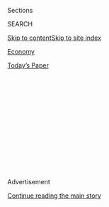 <div id="app">

<div>

<div>

<div>

<div class="NYTAppHideMasthead css-1q2w90k e1suatyy0">

<div class="section css-ui9rw0 e1suatyy2">

<div class="css-eph4ug er09x8g0">

<div class="css-6n7j50">

</div>

<span class="css-1dv1kvn">Sections</span>

<div class="css-10488qs">

<span class="css-1dv1kvn">SEARCH</span>

</div>

[Skip to content](#site-content)[Skip to site
index](#site-index)

</div>

<div id="masthead-section-label" class="css-1wr3we4 eaxe0e00">

[Economy](https://www.nytimes.com/section/business/economy)

</div>

<div class="css-10698na e1huz5gh0">

</div>

</div>

<div id="masthead-bar-one" class="section hasLinks css-15hmgas e1csuq9d3">

<div class="css-uqyvli e1csuq9d0">

</div>

<div class="css-1uqjmks e1csuq9d1">

</div>

<div class="css-9e9ivx">

[](https://myaccount.nytimes.com/auth/login?response_type=cookie&client_id=vi)

</div>

<div class="css-1bvtpon e1csuq9d2">

[Today’s
Paper](https://www.nytimes.com/section/todayspaper)

</div>

</div>

</div>

</div>

<div data-aria-hidden="false">

<div id="site-content" data-role="main">

<div>

<div class="css-1aor85t" style="opacity:0.000000001;z-index:-1;visibility:hidden">

<div class="css-1hqnpie">

<div class="css-epjblv">

<span class="css-17xtcya">[Economy](/section/business/economy)</span><span class="css-x15j1o">|</span><span class="css-fwqvlz">U.S.
and China Extend Talks, but Final Deal Remains
Elusive</span>

</div>

<div class="css-k008qs">

<div class="css-1iwv8en">

<span class="css-18z7m18"></span>

<div>

</div>

</div>

<span class="css-1n6z4y">https://nyti.ms/2GKGfun</span>

<div class="css-1705lsu">

<div class="css-4xjgmj">

<div class="css-4skfbu" data-role="toolbar" data-aria-label="Social Media Share buttons, Save button, and Comments Panel with current comment count" data-testid="share-tools">

  - 
  - 
  - 
  - 
    
    <div class="css-6n7j50">
    
    </div>

  - 

</div>

</div>

</div>

</div>

</div>

</div>

<div id="NYT_TOP_BANNER_REGION" class="css-13pd83m">

</div>

<div id="top-wrapper" class="css-1sy8kpn">

<div id="top-slug" class="css-l9onyx">

Advertisement

</div>

[Continue reading the main
story](#after-top)

<div class="ad top-wrapper" style="text-align:center;height:100%;display:block;min-height:250px">

<div id="top" class="place-ad" data-position="top" data-size-key="top">

</div>

</div>

<div id="after-top">

</div>

</div>

<div id="sponsor-wrapper" class="css-1hyfx7x">

<div id="sponsor-slug" class="css-19vbshk">

Supported by

</div>

[Continue reading the main
story](#after-sponsor)

<div id="sponsor" class="ad sponsor-wrapper" style="text-align:center;height:100%;display:block">

</div>

<div id="after-sponsor">

</div>

</div>

<div class="css-1vkm6nb ehdk2mb0">

# U.S. and China Extend Talks, but Final Deal Remains Elusive

</div>

<div class="css-79elbk" data-testid="photoviewer-wrapper">

<div class="css-z3e15g" data-testid="photoviewer-wrapper-hidden">

</div>

<div class="css-1a48zt4 ehw59r15" data-testid="photoviewer-children">

![<span class="css-16f3y1r e13ogyst0" data-aria-hidden="true">President
Trump met with his top advisers and a visiting Chinese delegation on
Friday in the Oval
Office.</span><span class="css-cnj6d5 e1z0qqy90" itemprop="copyrightHolder"><span class="css-1ly73wi e1tej78p0">Credit...</span><span><span>Sarah
Silbiger/The New York
Times</span></span></span>](https://static01.nyt.com/images/2019/02/23/business/23china-trade-print/merlin_151071009_c9ea9638-4596-4c39-b66d-d358d98a4737-articleLarge.jpg?quality=75&auto=webp&disable=upscale)

</div>

</div>

<div class="css-xt80pu e12qa4dv0">

<div class="css-18e8msd">

<div class="css-vp77d3 epjyd6m0">

<div class="css-1baulvz">

By [<span class="css-1baulvz" itemprop="name">Ana
Swanson</span>](https://www.nytimes.com/by/ana-swanson) and
[<span class="css-1baulvz last-byline" itemprop="name">Alan
Rappeport</span>](https://www.nytimes.com/by/alan-rappeport)

</div>

</div>

  - Feb. 22,
    2019

  - 
    
    <div class="css-4xjgmj">
    
    <div class="css-d8bdto" data-role="toolbar" data-aria-label="Social Media Share buttons, Save button, and Comments Panel with current comment count" data-testid="share-tools">
    
      - 
      - 
      - 
      - 
        
        <div class="css-6n7j50">
        
        </div>
    
      - 
    
    </div>
    
    </div>

</div>

<div class="css-tk9fsr">

[阅读简体中文版](https://cn.nytimes.com/business/20190225/china-usa-trade/ "Read in Simplified Chinese")[閱讀繁體中文版](https://cn.nytimes.com/business/20190225/china-usa-trade/zh-hant/ "Read in Traditional Chinese")

</div>

</div>

<div class="section meteredContent css-1r7ky0e" name="articleBody" itemprop="articleBody">

<div class="css-1fanzo5 StoryBodyCompanionColumn">

<div class="css-53u6y8">

WASHINGTON — President Trump said the United States and China were
moving closer toward a trade agreement and suggested that the fate of
Huawei, the Chinese telecom giant facing criminal charges along with its
chief financial officer, could be resolved as part of a final trade deal
with Beijing.

Ringed by his top advisers and a visiting Chinese delegation on Friday
in the Oval Office, Mr. Trump said talks would continue through the
weekend and that there was a “very, very good chance” of a deal with
China being reached. He said he expected to meet personally with
President Xi Jinping of China to “work out the final points,” most
likely in March at Mar-a-Lago, the [president’s
resort](https://www.nytimes.com/2017/02/18/us/mar-a-lago-trump-ethics-winter-white-house.html)
in Palm Beach, Fla.

The talks have been aimed at resolving the Trump administration’s
concerns about China’s trade barriers and its treatment of American
companies, including forcing firms to hand over valuable technology as a
condition of doing business there. But Mr. Trump again indicated that he
might intertwine a national security case with the trade talks, despite
concerns from his own law enforcement and intelligence officials about
doing so.

Asked by a reporter if criminal charges against Huawei — [which has been
accused by the Justice
Department](https://www.nytimes.com/2019/01/28/us/politics/meng-wanzhou-huawei-iran.html)
of stealing trade secrets — could be dropped as part of the trade pact,
the president said: “We’ll be talking to the U.S. attorneys and the
attorney general. We’ll be making that decision.”

</div>

</div>

<div class="css-1fanzo5 StoryBodyCompanionColumn">

<div class="css-53u6y8">

In January, the United States unveiled sweeping charges against Huawei
and its chief financial officer, Meng Wanzhou, outlining a decade-long
attempt by the company to steal trade secrets, obstruct a criminal
investigation and evade economic sanctions on Iran. After Ms. Meng [was
arrested last
year](https://www.nytimes.com/2018/12/05/business/huawei-cfo-arrest-canada-extradition.html)
in Canada at the behest of American law enforcement, Mr. Trump [told
Reuters](https://www.reuters.com/article/us-usa-trump-huawei-tech-exclusive/exclusive-trump-says-he-could-intervene-in-u-s-case-against-huawei-cfo-idUSKBN1OA2PQ)
that he “would certainly intervene” in her case “if I thought it was
necessary” for a trade deal.

Offering a reprieve to Huawei would come at an awkward time for the
administration, which has been engaged in a [global
push](https://www.nytimes.com/2019/01/26/us/politics/huawei-china-us-5g-technology.htmlhttps://www.nytimes.com/2019/01/26/us/politics/huawei-china-us-5g-technology.html)
to persuade other countries to ban the company’s equipment from the next
generation of wireless networks, saying it is a security threat.

The Trump administration has been [preparing an executive
order](https://www.nytimes.com/2019/02/12/us/politics/trump-china-wireless-networks.html)
for Mr. Trump to sign that would prevent American companies from using
equipment manufactured by Chinese companies, including Huawei. But on
Friday, Mr. Trump appeared to be wavering on whether to follow through
with that effort, which has been criticized by the Chinese government.

“We may or may not put that in the trade agreement,” the president said,
quickly adding, “But we would only do that in conjunction with the
attorney general of the United States.”

“I don’t want to block out anybody if we can help it,” he said.

Administration officials provided varying degrees of optimism about the
chances of actually reaching a trade deal with China. Mr. Trump said
American and Chinese negotiators had reached several areas of agreement
in a series of meetings this week in Washington, and he indicated that
would most likely forestall a planned increase in tariffs the United
States levied on China last year. The two countries have been racing
toward a March 1 deadline, when Mr. Trump had threatened to increase
tariffs on $200 billion worth of Chinese imports to 25 percent from 10
percent.

</div>

</div>

<div class="css-1fanzo5 StoryBodyCompanionColumn">

<div class="css-53u6y8">

“We have a one time shot at making a great deal for both countries,” Mr.
Trump said, adding, “I would say that it’s more likely that a deal will
happen.”

Mr. Trump’s advisers were more cautious, with Robert Lighthizer, Mr.
Trump’s top trade negotiator, warning that the United States and China
still have “very big hurdles” to overcome. Wilbur Ross, the commerce
secretary, said it was “a little early for champagne.”

While significant obstacles persist, the two sides agreed to extend
negotiations by 48 hours, and American officials said both had reached
what Mr. Trump termed a “final agreement” to stabilize China’s currency,
though the specifics of the agreement were not immediately clear.

The United States has been concerned that China could mitigate the
effect of tariffs by weakening its currency, which would make Chinese
products cheaper to purchase. Some international finance experts found
the idea of such an agreement ironic, as the United States for years
urged China to allow its currency to float more freely.

Tony Sayegh, a Treasury Department spokesman, did not respond to a
request for comment on details of the currency deal.

The Chinese delegation also presented Mr. Trump with a letter from Mr.
Xi, as it did last month, which called on both sides to continue their
efforts to reach a deal that benefits both countries. Liu He, who has
been appointed Mr. Xi’s special envoy and is leading negotiations,
concurred that he believed a deal was likely.

Mr. Trump, who has focused for years on how unfair competition from
China has hollowed out American manufacturing, has set the bar for his
signature trade deal extremely high. His advisers have pressured China
to reduce the subsidies that are powering its high-tech industries and
to loosen the state’s grip on its economy — moves that would run counter
to Mr. Xi’s desire to strengthen China and his control of it.

</div>

</div>

<div class="css-1fanzo5 StoryBodyCompanionColumn">

<div class="css-53u6y8">

Despite Mr. Trump’s optimism, China does not appear poised to offer the
kind of commitments that would ensure the economic transformation his
administration has sought, people with knowledge of the talks said.
Instead, China has wooed American officials with eye-catching purchases
of American products and vague commitments on opening its economy that
critics say may never come to fruition.

“This is really the last, best chance,” said Michael R. Wessel, a member
of the U.S.-China Economic and Security Review Commission.

“The real question is whether the president wants a deal that requires
real change in China or just a series of press talking points and some
high-profile sales that add up to little in the long term,” he added.

Significant gaps remain between the United States and China on
structural issues, such as forced technology transfer, digital trade and
data flows, said Myron Brilliant, an executive vice president and the
head of international affairs at the U.S. Chamber of Commerce.

“If this agreement comes together, it needs to be sustainable, it needs
to have strong enforcement mechanisms,” he said. “We want to go back to
business, but not business as usual.”

That the two sides were even putting pen to paper was a sign of progress
for an increasingly rocky relationship between the world’s two largest
economies. In meetings on Thursday and Friday, negotiators drafted a
handful of memorandums of understanding, or M.O.U.s, covering
protections for intellectual property, expanded access for foreign
companies in China, Chinese purchases of American goods and other
issues.

However, a person briefed on the negotiations said that the memorandums
had been written by the American side and that China had not yet
formally agreed to anything in writing.

</div>

</div>

<div class="css-1fanzo5 StoryBodyCompanionColumn">

<div class="css-53u6y8">

The one thing that was settled on Friday was that a final agreement
would not be referred to as an M.O.U.

“I don’t like M.O.U.s because to me they don’t mean anything,” Mr. Trump
said during the Oval Office meeting.

In a remarkable exchange, Mr. Lighthizer tried to explain to the
president that the memorandums would actually be binding contracts that
both countries would have to honor.

Unconvinced, Mr. Trump corrected Mr. Lighthizer, one of the
administration’s most ardent hard-liners, in front of senior American
and Chinese officials, saying that he wants a robust trade agreement.

“I disagree,” he said. “I think that a memorandum of understanding is
not a contract to the extent that we want.”

Mr. Lighthizer agreed that the term M.O.U. would not be used again.

</div>

</div>

</div>

<div>

</div>

<div>

</div>

<div>

</div>

<div>

<div id="bottom-wrapper" class="css-1ede5it">

<div id="bottom-slug" class="css-l9onyx">

Advertisement

</div>

[Continue reading the main
story](#after-bottom)

<div id="bottom" class="ad bottom-wrapper" style="text-align:center;height:100%;display:block;min-height:90px">

</div>

<div id="after-bottom">

</div>

</div>

</div>

</div>

</div>

## Site Index

<div>

</div>

## Site Information Navigation

  - [© <span>2020</span> <span>The New York Times
    Company</span>](https://help.nytimes.com/hc/en-us/articles/115014792127-Copyright-notice)

<!-- end list -->

  - [NYTCo](https://www.nytco.com/)
  - [Contact
    Us](https://help.nytimes.com/hc/en-us/articles/115015385887-Contact-Us)
  - [Work with us](https://www.nytco.com/careers/)
  - [Advertise](https://nytmediakit.com/)
  - [T Brand Studio](http://www.tbrandstudio.com/)
  - [Your Ad
    Choices](https://www.nytimes.com/privacy/cookie-policy#how-do-i-manage-trackers)
  - [Privacy](https://www.nytimes.com/privacy)
  - [Terms of
    Service](https://help.nytimes.com/hc/en-us/articles/115014893428-Terms-of-service)
  - [Terms of
    Sale](https://help.nytimes.com/hc/en-us/articles/115014893968-Terms-of-sale)
  - [Site
    Map](https://spiderbites.nytimes.com)
  - [Help](https://help.nytimes.com/hc/en-us)
  - [Subscriptions](https://www.nytimes.com/subscription?campaignId=37WXW)

</div>

</div>

</div>

</div>

